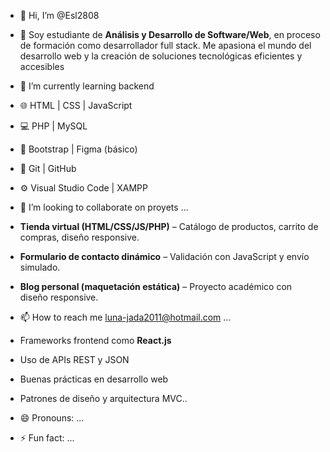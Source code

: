 - 👋 Hi, I’m @Esl2808
- 👀 Soy estudiante de **Análisis y Desarrollo de Software/Web**, en proceso de formación como desarrollador full stack. Me apasiona el mundo del desarrollo web y la creación de soluciones tecnológicas eficientes y accesibles
- 🌱 I’m currently learning backend
- 🌐 HTML | CSS | JavaScript  
- 💻 PHP | MySQL  
- 🎨 Bootstrap | Figma (básico)  
- 📁 Git | GitHub  
- ⚙️ Visual Studio Code | XAMPP  

- 💞️ I’m looking to collaborate on proyets ...
-  **Tienda virtual (HTML/CSS/JS/PHP)** – Catálogo de productos, carrito de compras, diseño responsive.
- **Formulario de contacto dinámico** – Validación con JavaScript y envío simulado.
- **Blog personal (maquetación estática)** – Proyecto académico con diseño responsive.
- 📫 How to reach me luna-jada2011@hotmail.com ...

-  Frameworks frontend como **React.js**
- Uso de APIs REST y JSON
- Buenas prácticas en desarrollo web
- Patrones de diseño y arquitectura MVC..
- 😄 Pronouns: ...
- ⚡ Fun fact: ...

<!---
Esl2808/Esl2808 is a ✨ special ✨ repository because its `README.md` (this file) appears on your GitHub profile.
You can click the Preview link to take a look at your changes.
--->

